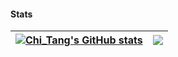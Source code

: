 #### Stats
| <a href="https://github.com/anuraghazra/github-readme-stats"><img align="center" src="https://github-readme-stats.vercel.app/api?username=AlexMorgan3817&show_icons=true&theme=radical&hide_border=true" alt="Chi_Tang's GitHub stats" /></a> | <a href="https://github.com/anuraghazra/github-readme-stats"><img align="center" src="https://github-readme-stats.vercel.app/api/top-langs/?username=AlexMorgan3817&theme=radical&hide_border=true" /></a> |
| ------------- | ------------- |
